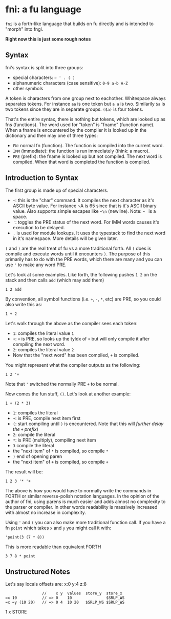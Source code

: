 # fni: a fu language

`fni` is a forth-like language that builds on fu directly and is intended to
"morph" into fngi.

**Right now this is just some rough notes**

## Syntax

fni's syntax is split into three groups:
- special characters: `~ ' . ( )`
- alphanumeric characters (case sensitive): `0-9 a-b A-Z`
- other symbols

A token is characters from one group next to eachother. Whitespace always
separates tokens. For instance `aa` is one token but `a a` is two.
Similarily `$a` is two tokens since they are in separate groups. `($a)` is four
tokens.

That's the entire syntax, there is nothing but tokens, which are looked up as
fns (functions). The word used for "token" is "fname" (function name). When a
fname is encountered by the compiler it is looked up in the dictionary and then
may one of three types:
- `FN`: normal fn (function). The function is compiled into the current word.
- `IMM` (immediate): the function is run immediately (think: a macro).
- `PRE` (prefix): the fname is looked up but not compiled. The next word is
  compiled. When that word is completed the function is compiled.


## Introduction to Syntax

The first group is made up of special characters.

- `~`: this is the "char" command. It compiles the next character as it's ASCII
  byte value. For instance ~A is 65 since that is it's ASCII binary value.
  Also supports simple escapes like `~\n` (newline).  Note: `~ ` is a space.
- `'`: toggles the PRE status of the next word. For IMM words causes it's
  execution to be delayed.
- `.` is used for module lookups. It uses the typestack to find the next word
  in it's namespace. More details will be given later.

`(` and `)` are the real treat of fu vs a more traditional forth. All `(` does
is compile and execute words until it encounters `)`.  The purpose of this primarily
has to do with the PRE words, which there are many and you can use `'` to make any
word PRE.

Let's look at some examples. Like forth, the following pushes `1 2` on the stack and
then calls `add` (which may add them)

```
1 2 add
```

By convention, all symbol functions (i.e. `+`, `-`, `*`, etc) are PRE, so you could
also write this as:

```
1 + 2
```

Let's walk through the above as the compiler sees each token:
- `1`: compiles the literal value `1`
- `+`: `+` is PRE, so looks up the tyIdx of `+` but will only compile it after
  compiling the next word.
- `2`: compiles the literal value `2`
- Now that the "next word" has been compiled, `+` is compiled.

You might represent what the compiler outputs as the following:

```
1 2 '+
```

Note that `'` switched the normally PRE `+` to be normal.

Now comes the fun stuff, `()`. Let's look at another example:

```
1 + (2 * 3)
```

- `1`: compiles the literal
- `+`: is PRE, compile next item first
- `(`: start compiling until `)` is encountered. Note that this will _further delay the `+` prefix_)
- `2`: compile the literal
- `*`: is PRE (multiply), compiling next item
- `3` compile the literal
- the "next item" of `*` is compiled, so compile `*`
- `)` end of opening paren
- the "next item" of `+` is compiled, so compile `+`

The result will be:

```
1 2 3 '* '+
```

The above is how you would have to normally write the commands in FORTH or
similar reverse-polish notation languages. In the opinion of the author of fni,
using parens is much easier and adds almost no complexity to the parser or
compiler. In other words readability is massively increased with almost no
increase in complexity.

Using `'` and `(` you can also make more traditional function call. If you have
a fn `point` which takes `x` and `y` you might call it with:

```
'point(3 (7 * 8))
```

This is more readable than equivalent FORTH
```
3 7 8 * point
```

## Unstructured Notes


Let's say locals offsets are: x:0 y:4 z:8
```
                //    x y  values  store_y  store_x
=x 10           // => 0    10               $SRLP_WS
=x =y (10 20)   // => 0 4  10 20   $SRLP_WS $SRLP_WS
```

1 x STORE
